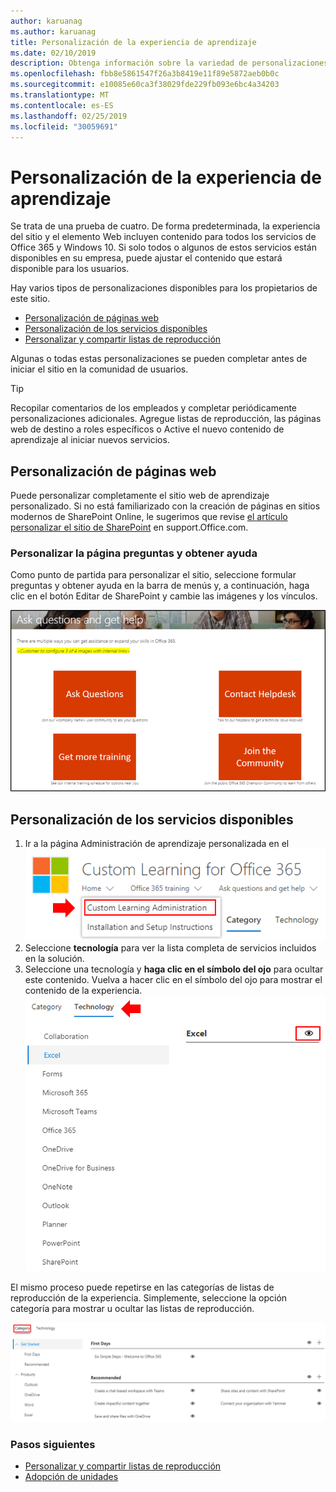 ```yaml
---
author: karuanag
ms.author: karuanag
title: Personalización de la experiencia de aprendizaje
ms.date: 02/10/2019
description: Obtenga información sobre la variedad de personalizaciones disponibles con aprendizaje personalizado para Office 365
ms.openlocfilehash: fbb8e5861547f26a3b8419e11f89e5872aeb0b0c
ms.sourcegitcommit: e10085e60ca3f38029fde229fb093e6bc4a34203
ms.translationtype: MT
ms.contentlocale: es-ES
ms.lasthandoff: 02/25/2019
ms.locfileid: "30059691"
---
```

# <a name="customize-the-training-experience"></a>Personalización de la experiencia de aprendizaje

Se trata de una prueba de cuatro. De forma predeterminada, la experiencia del sitio y el elemento Web incluyen contenido para todos los servicios de Office 365 y Windows 10.  Si solo todos o algunos de estos servicios están disponibles en su empresa, puede ajustar el contenido que estará disponible para los usuarios.  

Hay varios tipos de personalizaciones disponibles para los propietarios de este sitio. 

- [Personalización de páginas web](#customizing-web-pages)
- [Personalización de los servicios disponibles](#customize-available-services)
- [Personalizar y compartir listas de reproducción](customplaylist.md)

Algunas o todas estas personalizaciones se pueden completar antes de iniciar el sitio en la comunidad de usuarios.  

> [!TIP]
> Recopilar comentarios de los empleados y completar periódicamente personalizaciones adicionales.  Agregue listas de reproducción, las páginas web de destino a roles específicos o Active el nuevo contenido de aprendizaje al iniciar nuevos servicios. 

## <a name="customizing-web-pages"></a>Personalización de páginas web

Puede personalizar completamente el sitio web de aprendizaje personalizado. Si no está familiarizado con la creación de páginas en sitios modernos de SharePoint Online, le sugerimos que revise [el artículo personalizar el sitio de SharePoint](https://support.office.com/en-us/article/customize-your-sharepoint-site-320b43e5-b047-4fda-8381-f61e8ac7f59b) en support.Office.com. 

### <a name="customize-the-ask-questions-and-get-help-page"></a>Personalizar la página **preguntas y obtener ayuda**

Como punto de partida para personalizar el sitio, seleccione formular preguntas y obtener ayuda en la barra de menús y, a continuación, haga clic en el botón Editar de SharePoint y cambie las imágenes y los vínculos. 

![custom_ask. png](media/custom_ask.png)

## <a name="customize-available-services"></a>Personalización de los servicios disponibles

1.  Ir a la página Administración de aprendizaje personalizada en el ![sitio web custom_admin. png](media/custom_admin.png)
1. Seleccione **tecnología** para ver la lista completa de servicios incluidos en la solución.
1. Seleccione una tecnología y **haga clic en el símbolo del ojo** para ocultar este contenido.  Vuelva a hacer clic en el símbolo del ojo para mostrar el contenido de la experiencia. ![personalizado](media/custom_techlist.png)

El mismo proceso puede repetirse en las categorías de listas de reproducción de la experiencia.  Simplemente, seleccione la opción categoría para mostrar u ocultar las listas de reproducción. 

![custom_cat. png](media/custom_cat.png)

### <a name="next-steps"></a>Pasos siguientes

- [Personalizar y compartir listas de reproducción](customplaylist.md)
- [Adopción de unidades](driveadoption.md) 